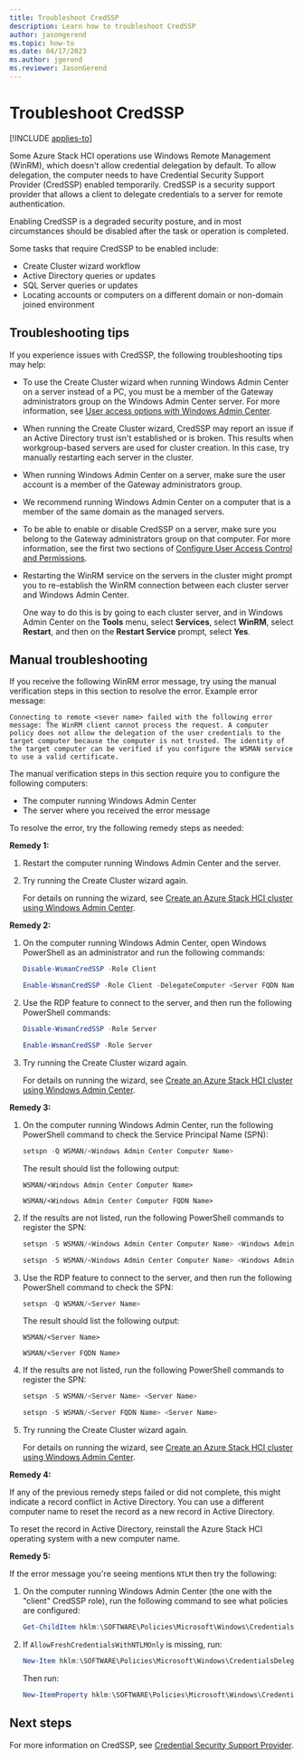 ```yaml
---
title: Troubleshoot CredSSP
description: Learn how to troubleshoot CredSSP
author: jasongerend
ms.topic: how-to
ms.date: 04/17/2023
ms.author: jgerend
ms.reviewer: JasonGerend
---
```


# Troubleshoot CredSSP

[!INCLUDE [applies-to](../includes/hci-applies-to-22h2.md)]

Some Azure Stack HCI operations use Windows Remote Management (WinRM), which doesn't allow credential delegation by default. To allow delegation, the computer needs to have Credential Security Support Provider (CredSSP) enabled temporarily. CredSSP is a security support provider that allows a client to delegate credentials to a server for remote authentication.

Enabling CredSSP is a degraded security posture, and in most circumstances should be disabled after the task or operation is completed.

Some tasks that require CredSSP to be enabled include:

- Create Cluster wizard workflow
- Active Directory queries or updates
- SQL Server queries or updates
- Locating accounts or computers on a different domain or non-domain joined environment

## Troubleshooting tips

If you experience issues with CredSSP, the following troubleshooting tips may help:

- To use the Create Cluster wizard when running Windows Admin Center on a server instead of a PC, you must be a member of the Gateway administrators group on the Windows Admin Center server. For more information, see [User access options with Windows Admin Center](/windows-server/manage/windows-admin-center/plan/user-access-options).

- When running the Create Cluster wizard, CredSSP may report an issue if an Active Directory trust isn't established or is broken. This results when workgroup-based servers are used for cluster creation. In this case, try manually restarting each server in the cluster.

- When running Windows Admin Center on a server, make sure the user account is a member of the Gateway administrators group.

- We recommend running Windows Admin Center on a computer that is a member of the same domain as the managed servers.

- To be able to enable or disable CredSSP on a server, make sure you belong to the Gateway administrators group on that computer. For more information, see the first two sections of [Configure User Access Control and Permissions](/windows-server/manage/windows-admin-center/configure/user-access-control#gateway-access-role-definitions).

- Restarting the WinRM service on the servers in the cluster might prompt you to re-establish the WinRM connection between each cluster server and Windows Admin Center.

    One way to do this is by going to each cluster server, and in Windows Admin Center on the **Tools** menu, select **Services**, select **WinRM**, select **Restart**, and then on the **Restart Service** prompt, select **Yes**.

## Manual troubleshooting

If you receive the following WinRM error message, try using the manual verification steps in this section to resolve the error. Example error message:

`Connecting to remote <sever name> failed with the following error message: The WinRM client cannot process the request. A computer policy does not allow the delegation of the user credentials to the target computer because the computer is not trusted. The identity of the target computer can be verified if you configure the WSMAN service to use a valid certificate.`

The manual verification steps in this section require you to configure the following computers:
- The computer running Windows Admin Center
- The server where you received the error message

To resolve the error, try the following remedy steps as needed:

**Remedy 1:**
1. Restart the computer running Windows Admin Center and the server.
1. Try running the Create Cluster wizard again.

    For details on running the wizard, see [Create an Azure Stack HCI cluster using Windows Admin Center](../deploy/create-cluster.md).

**Remedy 2:**
1. On the computer running Windows Admin Center, open Windows PowerShell as an administrator and run the following commands:

    ```powershell
    Disable-WsmanCredSSP -Role Client  
    ```

    ```powershell  
    Enable-WsmanCredSSP -Role Client -DelegateComputer <Server FQDN Name>
    ```

1. Use the RDP feature to connect to the server, and then run the following PowerShell commands:

    ```powershell  
    Disable-WsmanCredSSP -Role Server  
    ```

    ```powershell  
    Enable-WsmanCredSSP -Role Server  
    ```
    
1. Try running the Create Cluster wizard again.

    For details on running the wizard, see [Create an Azure Stack HCI cluster using Windows Admin Center](../deploy/create-cluster.md).

**Remedy 3:**
1. On the computer running Windows Admin Center, run the following PowerShell command to check the Service Principal Name (SPN):

    ```powershell
    setspn -Q WSMAN/<Windows Admin Center Computer Name>  
    ```
    
    The result should list the following output:

    `WSMAN/<Windows Admin Center Computer Name>`

    `WSMAN/<Windows Admin Center Computer FQDN Name>`

1. If the results are not listed, run the following PowerShell commands to register the SPN:

    ```powershell
    setspn -S WSMAN/<Windows Admin Center Computer Name> <Windows Admin Center Computer Name>  
    ```

    ```powershell
    setspn -S WSMAN/<Windows Admin Center Computer Name> <Windows Admin Center Computer FQDN Name>  
    ```

1. Use the RDP feature to connect to the server, and then run the following PowerShell command to check the SPN:

    ```powershell
    setspn -Q WSMAN/<Server Name>  
    ```

    The result should list the following output:

    `WSMAN/<Server Name>`

    `WSMAN/<Server FQDN Name>`

1. If the results are not listed, run the following PowerShell commands to register the SPN:

    ```powershell
    setspn -S WSMAN/<Server Name> <Server Name>  
    ```

    ```powershell
    setspn -S WSMAN/<Server FQDN Name> <Server Name>  
    ```

1. Try running the Create Cluster wizard again.

    For details on running the wizard, see [Create an Azure Stack HCI cluster using Windows Admin Center](../deploy/create-cluster.md).


**Remedy 4:**

If any of the previous remedy steps failed or did not complete, this might indicate a record conflict in Active Directory. You can use a different computer name to reset the record as a new record in Active Directory.

To reset the record in Active Directory, reinstall the Azure Stack HCI operating system with a new computer name.

**Remedy 5:**

If the error message you're seeing mentions `NTLM` then try the following:
1. On the computer running Windows Admin Center (the one with the "client" CredSSP role), run the following command to see what policies are configured:

    ```powershell
    Get-ChildItem hklm:\SOFTWARE\Policies\Microsoft\Windows\CredentialsDelegation
    ```

1. If `AllowFreshCredentialsWithNTLMOnly` is missing, run:

    ```powershell
    New-Item hklm:\SOFTWARE\Policies\Microsoft\Windows\CredentialsDelegation\AllowFreshCredentialsWhenNTLMOnly
    ```

    Then run:

    ```powershell
    New-ItemProperty hklm:\SOFTWARE\Policies\Microsoft\Windows\CredentialsDelegation\AllowFreshCredentialsWhenNTLMOnly -Name 1 -Value "wsman/<Server FQDN Name>" -Force
    ```

## Next steps

For more information on CredSSP, see [Credential Security Support Provider](/windows/win32/secauthn/credential-security-support-provider).
